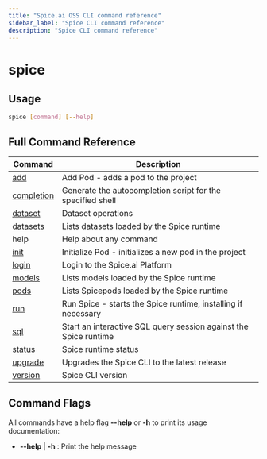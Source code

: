 ```yaml
---
title: "Spice.ai OSS CLI command reference"
sidebar_label: "Spice CLI command reference"
description: "Spice CLI command reference"
---
```


# spice

## Usage

```bash
spice [command] [--help]
```

## Full Command Reference

| Command                                            | Description                                                         |
| -------------------------------------------------- | --------------------------------------------------------------------|
| [add](/cli/reference/add)               | Add Pod - adds a pod to the project                                 |
| [completion](/cli/reference/completion) | Generate the autocompletion script for the specified shell          |
| [dataset](/cli/reference/dataset)       | Dataset operations                                                  |
| [datasets](/cli/reference/datasets)     | Lists datasets loaded by the Spice runtime                          |
| help                                               | Help about any command                                              |
| [init](/cli/reference/init)             | Initialize Pod - initializes a new pod in the project               |
| [login](/cli/reference/login)           | Login to the Spice.ai Platform                                                  |
| [models](/cli/reference/models)         | Lists models loaded by the Spice runtime                            |
| [pods](/cli/reference/pods)             | Lists Spicepods loaded by the Spice runtime                         |
| [run](/cli/reference/run)               | Run Spice - starts the Spice runtime, installing if necessary |
| [sql](/cli/reference/sql)               | Start an interactive SQL query session against the Spice runtime |
| [status](/cli/reference/status)         | Spice runtime status                                                |
| [upgrade](/cli/reference/upgrade)       | Upgrades the Spice CLI to the latest release                        |
| [version](/cli/reference/version)       | Spice CLI version                                                   |

## Command Flags

All commands have a help flag **--help** or **-h** to print its usage documentation:

- **--help** | **-h** : Print the help message